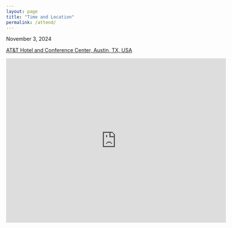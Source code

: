```yaml
---
layout: page
title: "Time and Location"
permalink: /attend/
---
```


November 3, 2024

<a href = "https://meetattexas.com/">AT&T Hotel and Conference Center, Austin, TX, USA </a>

<div style="text-align: center;">
  <iframe src="https://www.google.com/maps/embed?pb=!1m18!1m12!1m3!1d3445.571275314348!2d-97.74038!3d30.28175!2m3!1f0!2f0!3f0!3m2!1i1024!2i768!4f13.1!3m3!1m2!1s0x8644b50c9d63f7ab%3A0xc7c3a3d7d4b1d8b6!2sAT%26T%20Hotel%20and%20Conference%20Center!5e0!3m2!1sen!2sus!4v1626680681604!5m2!1sen!2sus" width="600" height="450" style="border:0;" allowfullscreen="" loading="lazy"></iframe>
</div>
